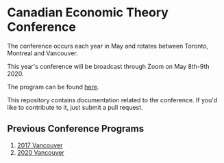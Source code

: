 # Canadian Economic Theory Conference
The conference occurs each year in May and rotates between Toronto, Montreal and Vancouver.

This year's conference will be broadcast through Zoom on May 8th-9th 2020.

The program can be found [here](https://microeconomics.ca/micro/cetc).

This repository contains documentation related to the conference. If you'd like to contribute to it, just submit a pull request.

## Previous Conference Programs

1. [2017 Vancouver](https://microeconomics.ca/cetc_2017)
1. [2020 Vancouver](https://microeconomics.ca/micro/cetc)

